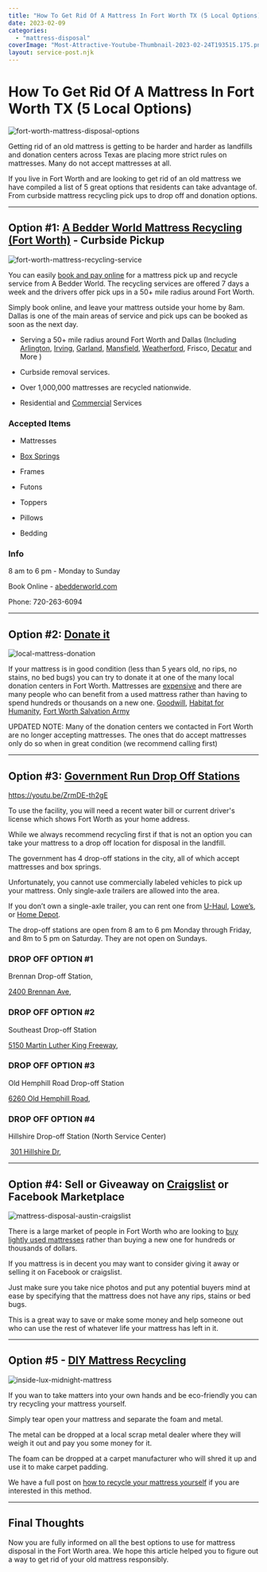 ```yaml
---
title: "How To Get Rid Of A Mattress In Fort Worth TX (5 Local Options)"
date: 2023-02-09
categories: 
  - "mattress-disposal"
coverImage: "Most-Attractive-Youtube-Thumbnail-2023-02-24T193515.175.png"
layout: service-post.njk
---
```


# How To Get Rid Of A Mattress In Fort Worth TX (5 Local Options)

![fort-worth-mattress-disposal-options](/images/blog/Most-Attractive-Youtube-Thumbnail-2023-02-24T193515.175-1024x576.png)

Getting rid of an old mattress is getting to be harder and harder as landfills and donation centers across Texas are placing more strict rules on mattresses. Many do not accept mattresses at all.

If you live in Fort Worth and are looking to get rid of an old mattress we have compiled a list of 5 great options that residents can take advantage of. From curbside mattress recycling pick ups to drop off and donation options.

* * *

## Option #1: [A Bedder World Mattress Recycling (Fort Worth)](https://www.abedderworld.com/mattress-disposal-fort-worth/) - Curbside Pickup

![fort-worth-mattress-recycling-service](/images/blog/Screen-Shot-2023-02-23-at-10.50.58-PM-1024x493.png)

You can easily [book and pay online](https://www.abedderworld.com/mattress-disposal-fort-worth/) for a mattress pick up and recycle service from A Bedder World. The recycling services are offered 7 days a week and the drivers offer pick ups in a 50+ mile radius around Fort Worth.

Simply book online, and leave your mattress outside your home by 8am. Dallas is one of the main areas of service and pick ups can be booked as soon as the next day.

- Serving a 50+ mile radius around Fort Worth and Dallas (Including [Arlington](https://www.abedderworld.com/how-to-get-rid-of-a-mattress-in-arlington-tx-local-options.html/), [Irving](https://www.abedderworld.com/how-to-get-rid-of-a-mattress-in-irving-tx.html/), [Garland](https://www.abedderworld.com/get-rid-of-a-mattress-in-garland-tx.html/), [Mansfield](https://www.abedderworld.com/Mansfield-TX/), [Weatherford](https://www.abedderworld.com/Weatherford-TX/), Frisco, [Decatur](https://www.abedderworld.com/Decatur-TX/) and More )

- Curbside removal services.

- Over 1,000,000 mattresses are recycled nationwide.

- Residential and [Commercial](https://www.abedderworld.com/commercial/) Services

### **Accepted Items**

- Mattresses

- [Box Springs](https://www.abedderworld.com/how-to-get-rid-of-a-box-spring.html/)

- Frames

- Futons

- Toppers

- Pillows

- Bedding

### Info

8 am to 6 pm - Monday to Sunday

Book Online - [abedderworld.com](https://www.abedderworld.com/mattress-disposal-fort-worth/)

Phone: 720-263-6094

* * *

## Option #2: [Donate it](https://goodwillnorthcentraltexas.org/)

![local-mattress-donation](/images/blog/Donate-Local-Red-243x300-1.png)

If your mattress is in good condition (less than 5 years old, no rips, no stains, no bed bugs) you can try to donate it at one of the many local donation centers in Fort Worth. Mattresses are [expensive](https://www.abedderworld.com/most-expensive-mattresses.html/) and there are many people who can benefit from a used mattress rather than having to spend hundreds or thousands on a new one. [Goodwill](https://www.abedderworld.com/does-goodwill-take-mattresses-4-alternative-options.html/), [Habitat for Humanity](https://www.habitat.org/tx/fort-worth/fort-worth-area-hfh-inc), [Fort Worth Salvation Army](https://salvationarmyntx.org/north-texas/)

UPDATED NOTE: Many of the donation centers we contacted in Fort Worth are no longer accepting mattresses. The ones that do accept mattresses only do so when in great condition (we recommend calling first)

* * *

## Option #3: [Government Run Drop Off Stations](https://www.fortworthtexas.gov/departments/code-compliance/solidwaste/dropoff)

https://youtu.be/ZrmDE-th2gE

To use the facility, you will need a recent water bill or current driver's license which shows Fort Worth as your home address. 

While we always recommend recycling first if that is not an option you can take your mattress to a drop off location for disposal in the landfill.

The government has 4 drop-off stations in the city, all of which accept mattresses and box springs.

Unfortunately, you cannot use commercially labeled vehicles to pick up your mattress. Only single-axle trailers are allowed into the area.

If you don’t own a single-axle trailer, you can rent one from [U-Haul](https://www.uhaul.com/Locations/Truck-Rentals-near-Fort-Worth-TX-76104/836071/), [Lowe’s](https://www.lowes.com/store/TX-Fort-Worth/0525), or [Home Depot](https://www.homedepot.com/l/Ft-Worth/TX/Fort-Worth/76109/542).

The drop-off stations are open from 8 am to 6 pm Monday through Friday, and 8m to 5 pm on Saturday. They are not open on Sundays.

### **DROP OFF OPTION #1**

Brennan Drop-off Station,

[2400 Brennan Ave](http://maps.google.com/maps?f=q&hl=en&geocode=&q=2400+Brennan+Ave.+fort+worth+texas&sll=37.0625,-95.677068&sspn=51.488837,78.75&ie=UTF8&z=17&g=2400+Brennan+Ave.+fort+worth+texas&iwloc=addr), 

### **DROP OFF OPTION #2**

Southeast Drop-off Station 

[5150 Martin Luther King Freeway](http://maps.google.com/maps?f=q&hl=en&geocode=&q=5150+Martin+Luther+King+Freeway+fort+worth+texas&sll=32.788846,-97.328703&sspn=0,359.990387&ie=UTF8&z=13&g=5150+Martin+Luther+King+Freeway+fort+worth+texas&iwloc=cent), 

### **DROP OFF OPTION #3**

Old Hemphill Road Drop-off Station 

[6260 Old Hemphill Road](http://maps.google.com/maps?f=q&hl=en&geocode=&q=6260+Old+Hemphill+Road+fort+worth+texas&sll=32.715284,-97.282025&sspn=0.107889,0.153809&g=6260+Old+Hemphill+Road+fort+worth+texas&ie=UTF8&z=17&iwloc=addr), 

### **DROP OFF OPTION #4**

Hillshire Drop-off Station (North Service Center)

 [301 Hillshire Dr](https://www.google.com/maps/place/301+Hillshire+Drive,+Haslet,+TX+76052/@32.9276261,-97.3578972,17z/data=!3m1!4b1!4m5!3m4!1s0x864ddeca361e2ed1:0x823199762741b0a5!8m2!3d32.9276261!4d-97.3557085),

* * *

## Option #4: Sell or Giveaway on [Craigslist](https://dallas.craigslist.org/ftw/) or Facebook Marketplace

![mattress-disposal-austin-craigslist](/images/blog/Screen-Shot-2019-12-11-at-8.06.07-AM-edited.png)

There is a large market of people in Fort Worth who are looking to [buy lightly used mattresses](https://budgetfriendlyfurnishing.com/selling-a-mattress-on-craigslist-all-you-need-to-know/) rather than buying a new one for hundreds or thousands of dollars.

If you mattress is in decent you may want to consider giving it away or selling it on Facebook or craigslist.

Just make sure you take nice photos and put any potential buyers mind at ease by specifying that the mattress does not have any rips, stains or bed bugs.

This is a great way to save or make some money and help someone out who can use the rest of whatever life your mattress has left in it.

* * *

## Option #5 - [DIY Mattress Recycling](https://www.abedderworld.com/how-to-recycle-a-mattress/)

![inside-lux-midnight-mattress](/images/blog/IMG_3264-768x1024.jpeg)

If you wan to take matters into your own hands and be eco-friendly you can try recycling your mattress yourself.

Simply tear open your mattress and separate the foam and metal.

The metal can be dropped at a local scrap metal dealer where they will weigh it out and pay you some money for it.

The foam can be dropped at a carpet manufacturer who will shred it up and use it to make carpet padding.

We have a full post on [how to recycle your mattress yourself](https://www.abedderworld.com/how-to-recycle-a-mattress/) if you are interested in this method.

* * *

## **Final Thoughts**

Now you are fully informed on all the best options to use for mattress disposal in the Fort Worth area. We hope this article helped you to figure out a way to get rid of your old mattress responsibly.
